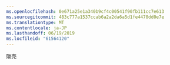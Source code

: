 ```yaml
---
ms.openlocfilehash: 0e671a25e1a340b9cf4c00541f90fb111cc7e613
ms.sourcegitcommit: 483c777a1537ccab6a2a2da6a5d1fe4470dd0e7e
ms.translationtype: MT
ms.contentlocale: ja-JP
ms.lasthandoff: 06/19/2019
ms.locfileid: "61564120"
---
```

販売
